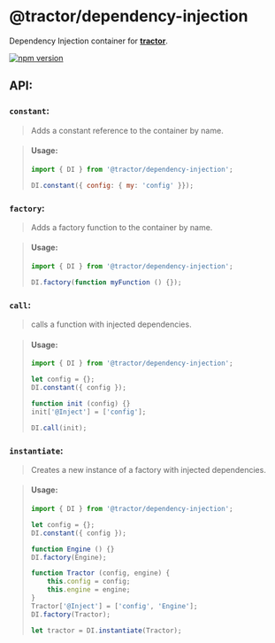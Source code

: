 # @tractor/dependency-injection

Dependency Injection container for [**tractor**](https://github.com/TradeMe/tractor).

[![npm version](https://img.shields.io/npm/v/@tractor/dependency-injection.svg)](https://www.npmjs.com/package/@tractor/dependency-injection)

## API:

### `constant`:

> Adds a constant reference to the container by name.

> #### Usage:
> ```javascript
> import { DI } from '@tractor/dependency-injection';
>
> DI.constant({ config: { my: 'config' }});
> ```

### `factory`:

> Adds a factory function to the container by name.

> #### Usage:
> ```javascript
> import { DI } from '@tractor/dependency-injection';
>
> DI.factory(function myFunction () {});
> ```

### `call`:

> calls a function with injected dependencies.

> #### Usage:
> ```javascript
> import { DI } from '@tractor/dependency-injection';
>
> let config = {};
> DI.constant({ config });
>
> function init (config) {}
> init['@Inject'] = ['config'];
>
> DI.call(init);
> ```


### `instantiate`:

> Creates a new instance of a factory with injected dependencies.

> #### Usage:
> ```javascript
> import { DI } from '@tractor/dependency-injection';
>
> let config = {};
> DI.constant({ config });
>
> function Engine () {}
> DI.factory(Engine);
>
> function Tractor (config, engine) {
>     this.config = config;
>     this.engine = engine;
> }
> Tractor['@Inject'] = ['config', 'Engine'];
> DI.factory(Tractor);
>
> let tractor = DI.instantiate(Tractor);
> ```
